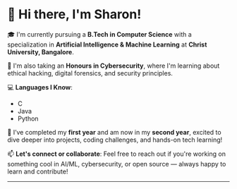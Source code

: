 # 👋 Hi there, I'm Sharon!

🎓 I'm currently pursuing a **B.Tech in Computer Science** with a specialization in **Artificial Intelligence & Machine Learning** at **Christ University, Bangalore**.

🔐 I'm also taking an **Honours in Cybersecurity**, where I'm learning about ethical hacking, digital forensics, and security principles.

💻 **Languages I Know**:
- C
- Java
- Python

🧠 I’ve completed my **first year** and am now in my **second year**, excited to dive deeper into projects, coding challenges, and hands-on tech learning!

📫 **Let's connect or collaborate**:
Feel free to reach out if you're working on something cool in AI/ML, cybersecurity, or open source — always happy to learn and contribute!

---






